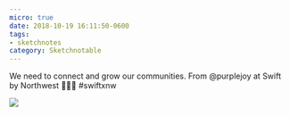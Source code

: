 ```yaml
---
micro: true
date: 2018-10-19 16:11:50-0600
tags:
- sketchnotes
category: Sketchnotable
---
```


We need to connect and grow our communities. From @purplejoy at Swift by Northwest 📱✍🏼 #swiftxnw

<img src="https://media.bennorris.org/images/sketchnotable/uploads/2018/10c2e5d7d2.jpg" />